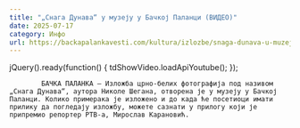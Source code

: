 ```yaml
---
title: "„Снага Дунава“ у музеју у Бачкој Паланци (ВИДЕО)"
date: 2025-07-17
category: Инфо
url: https://backapalankavesti.com/kultura/izlozbe/snaga-dunava-u-muzeju-u-backoj-palanci-video1/
---
```


jQuery().ready(function() {
                            tdShowVideo.loadApiYoutube(); 
                        });
                        
                    
            БАЧКА ПАЛАНКА – Изложба црно-белих фотографија под називом „Снага Дунава“, аутора Николе Шегана, отворена је у музеју у Бачкој Паланци. Колико примерака је изложено и до када ће посетиоци имати прилику да погледају изложбу, можете сазнати у прилогу који је припремио репортер РТВ-а, Мирослав Карановић.
